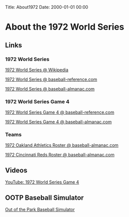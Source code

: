 Title: About1972
Date: 2000-01-01 00:00

# About the 1972 World Series

## Links

### 1972 World Series

[1972 World Series @ Wikipedia](https://en.wikipedia.org/wiki/1972_World_Series)

[1972 World Series @ baseball-reference.com](https://www.baseball-reference.com/postseason/1972_WS.shtml)

[1972 World Series @ baseball-almanac.com](https://www.baseball-almanac.com/ws/yr1972ws.shtml)

### 1972 World Series Game 4

[1972 World Series Game 4 @ baseball-reference.com](https://www.baseball-reference.com/boxes/OAK/OAK197210190.shtml)

[1972 World Series Game 4 @ baseball-almanac.com](https://www.baseball-almanac.com/box-scores/boxscore.php?boxid=197210190OAK)

### Teams

[1972 Oakland Athletics Roster @ baseball-almanac.com](https://www.baseball-almanac.com/teamstats/roster.php?y=1972&t=OAK)

[1972 Cincinnati Reds Roster @ baseball-almanac.com](https://www.baseball-almanac.com/teamstats/roster.php?y=1972&t=CN5)


## Videos

[YouTube: 1972 World Series Game 4](https://www.youtube.com/watch?v=9Y6hTPTlk0c)


## OOTP Baseball Simulator

[Out of the Park Baseball Simulator](https://www.ootpdevelopments.com/out-of-the-park-baseball-home/)

